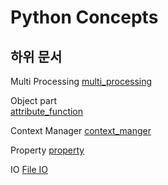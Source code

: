# Python Concepts

## 하위 문서

Multi Processing
[multi_processing](concept/Multiprocessing/multiprocessing.md)

Object part   
[attribute_function](concept/Object/attribute_function.md)   

Context Manager
[context_manger](concept/Context_Manager/Context%20Manager.md)

Property
[property](concept/Property/property.md)

IO
[File IO](concept/IO/File_IO.md)   